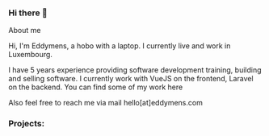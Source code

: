 ### Hi there 👋

About me

Hi, I'm Eddymens, a hobo with a laptop. I currently live and work in Luxembourg.

I have 5 years experience providing software development training, building and selling software. I currently work with VueJS on the frontend, Laravel on the backend. You can find some of my work here

Also feel free to reach me via mail hello[at]eddymens.com

### Projects:

